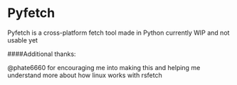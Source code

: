# Pyfetch

Pyfetch is a cross-platform fetch tool made in Python currently WIP and not usable yet

####Additional thanks:

@phate6660 for encouraging me into making this and helping me understand more about how linux works with rsfetch
